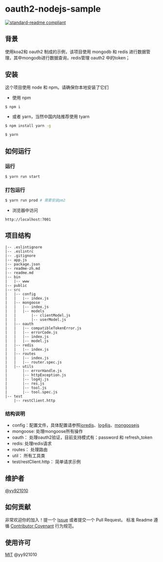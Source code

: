 # oauth2-nodejs-sample

[![standard-readme compliant](https://img.shields.io/badge/readme%20style-standard-brightgreen.svg?style=flat-square)](https://github.com/RichardLitt/standard-readme)

## 背景
使用koa2和 oauth2 制成的示例，该项目使用 mongodb 和 redis 进行数据管理，其中mongodb进行数据查询，redis管理 oauth2 中的token；

## 安装
这个项目使用 node 和 npm。请确保你本地安装了它们
- 使用 npm
```bash
$ npm i
```
- 或者 yarn，当然中国内陆推荐使用 tyarn

```bash
$ npm install yarn -g

```
```bash
$ yarn
```

## 如何运行

### 运行
```bash
$ yarn run start
```
### 打包运行

```bash
$ yarn run prod # 需要安装pm2
```

- 浏览器中访问

```
http://localhost:7001
```

## 项目结构

    |-- .eslintignore
    |-- .eslintrc
    |-- .gitignore
    |-- app.js
    |-- package.json
    |-- readme-zh.md
    |-- readme.md
    |-- bin
    |   |-- www
    |-- public
    |-- src
    |   |-- config
    |   |   |-- index.js
    |   |-- mongoose
    |   |   |-- index.js
    |   |   |-- models
    |   |       |-- clientModel.js
    |   |       |-- userModel.js
    |   |-- oauth
    |   |   |-- compatibleTokenError.js
    |   |   |-- errorCode.js
    |   |   |-- index.js
    |   |   |-- model.js
    |   |-- redis
    |   |   |-- index.js
    |   |-- routes
    |   |   |-- index.js
    |   |   |-- router.spec.js
    |   |-- utils
    |       |-- errorHandle.js
    |       |-- httpException.js
    |       |-- log4j.js
    |       |-- res.js
    |       |-- tool.js
    |       |-- tool.spec.js
    |-- test
        |-- restClient.http

### 结构说明
- config：配置文件，具体配置请参照[ioredis](https://github.com/luin/ioredis)、[log4js](https://log4js-node.github.io/log4js-node/)、[mongoosejs](https://mongoosejs.com/docs/guide.html)
- mongoose: 处理mongoose所有操作
- oauth： 处理oauth2验证，目前支持模式有：password 和 refresh_token
- redis: 处理redis请求
- routes： 处理路由
- util： 所有工具类
- test/restClient.http： 简单请求示例

## 维护者
[@yy921010](https://github.com/yy921010)

## 如何贡献
非常欢迎你的加入！提一个 [Issue](https://github.com/yy921010/oauth2-koa2/issues/new) 或者提交一个 Pull Request。
标准 Readme 遵循 [Contributor Covenant](https://www.contributor-covenant.org/version/1/3/0/code-of-conduct/) 行为规范。

## 使用许可
[MIT](https://github.com/yy921010/oauth2-koa2/blob/master/LICENSE) @yy921010
